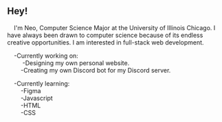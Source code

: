 ## Hey! 
&nbsp;&nbsp;&nbsp;&nbsp;I'm Neo, Computer Science Major at the University of Illinois Chicago. I have always been drawn to computer science because of its endless creative opportunities. I am interested in full-stack web development. <br>

&nbsp;&nbsp;&nbsp;&nbsp;-Currently working on: <br>
  &nbsp;&nbsp;&nbsp;&nbsp;&nbsp;&nbsp;&nbsp;&nbsp; -Designing my own personal website. <br>
  &nbsp;&nbsp;&nbsp;&nbsp;&nbsp;&nbsp;&nbsp;&nbsp;-Creating my own Discord bot for my Discord server.<br>

&nbsp;&nbsp;&nbsp;&nbsp;-Currently learning:<br>
  &nbsp;&nbsp;&nbsp;&nbsp;&nbsp;&nbsp;&nbsp;&nbsp;-Figma <br>
  &nbsp;&nbsp;&nbsp;&nbsp;&nbsp;&nbsp;&nbsp;&nbsp;-Javascript <br>
  &nbsp;&nbsp;&nbsp;&nbsp;&nbsp;&nbsp;&nbsp;&nbsp;-HTML <br>
  &nbsp;&nbsp;&nbsp;&nbsp;&nbsp;&nbsp;&nbsp;&nbsp;-CSS <br>
